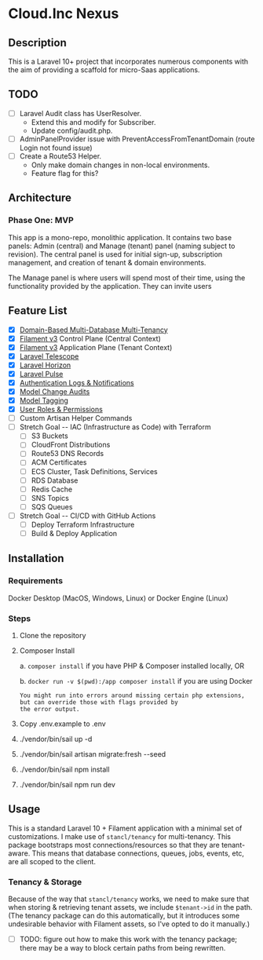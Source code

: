 # Cloud.Inc Nexus

## Description

This is a Laravel 10+ project that incorporates numerous components with the aim
of providing a scaffold for micro-Saas applications.

## TODO

- [ ] Laravel Audit class has UserResolver. 
  - Extend this and modify for Subscriber. 
  - Update config/audit.php.
- [ ] AdminPanelProvider issue with PreventAccessFromTenantDomain (route Login not found issue)
- [ ] Create a Route53 Helper. 
  - Only make domain changes in non-local environments.
  - Feature flag for this? 

## Architecture

### Phase One: MVP

This app is a mono-repo, monolithic application. It contains two base panels: Admin (central)
and Manage (tenant) panel (naming subject to revision). The central panel is used for initial
sign-up, subscription management, and creation of tenant & domain environments. 

The Manage panel is where users will spend most of their time, using the functionality provided
by the application. They can invite users

## Feature List

- [x] [Domain-Based Multi-Database Multi-Tenancy](https://tenancyforlaravel.com/docs/v3/)
- [x] [Filament v3](https://filamentphp.com/docs) Control Plane (Central Context)
- [x] [Filament v3](https://filamentphp.com/docs) Application Plane (Tenant Context)
- [x] [Laravel Telescope](https://laravel.com/docs/10.x/telescope)
- [x] [Laravel Horizon](https://laravel.com/docs/10.x/horizon)
- [x] [Laravel Pulse](https://pulse.laravel.com/)
- [x] [Authentication Logs & Notifications](https://rappasoft.com/docs/laravel-authentication-log/v1/introduction)
- [x] [Model Change Audits](https://laravel-auditing.com)
- [x] [Model Tagging](https://spatie.be/docs/laravel-tags/v4/introduction)
- [x] [User Roles & Permissions](https://spatie.be/docs/laravel-permission/v6/introduction)
- [ ] Custom Artisan Helper Commands
- [ ] Stretch Goal -- IAC (Infrastructure as Code) with Terraform
    - [ ] S3 Buckets
    - [ ] CloudFront Distributions
    - [ ] Route53 DNS Records
    - [ ] ACM Certificates
    - [ ] ECS Cluster, Task Definitions, Services
    - [ ] RDS Database
    - [ ] Redis Cache
    - [ ] SNS Topics
    - [ ] SQS Queues
- [ ] Stretch Goal -- CI/CD with GitHub Actions
    - [ ] Deploy Terraform Infrastructure
    - [ ] Build & Deploy Application

## Installation

### Requirements

Docker Desktop (MacOS, Windows, Linux) or Docker Engine (Linux)

### Steps

1. Clone the repository
2. Composer Install

   a. `composer install` if you have PHP & Composer installed locally, OR

   b. `docker run -v $(pwd):/app composer install` if you are using Docker
   
       You might run into errors around missing certain php extensions, but can override those with flags provided by
       the error output.
3. Copy .env.example to .env
4. ./vendor/bin/sail up -d
5. ./vendor/bin/sail artisan migrate:fresh --seed
6. ./vendor/bin/sail npm install
7. ./vendor/bin/sail npm run dev

## Usage

This is a standard Laravel 10 + Filament application with a minimal set of
customizations. I make use of `stancl/tenancy` for multi-tenancy. This package
bootstraps most connections/resources so that they are tenant-aware. This
means that database connections, queues, jobs, events, etc, are all scoped
to the client.

### Tenancy & Storage

Because of the way that `stancl/tenancy` works, we need to make sure that
when storing & retrieving tenant assets, we include `$tenant->id` in the
path. (The tenancy package can do this automatically, but it introduces
some undesirable behavior with Filament assets, so I've opted to do it
manually.)

- [ ] TODO: figure out how to make this work with the tenancy package; there may be a way to block certain paths from
  being rewritten.

